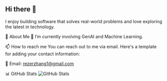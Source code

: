 ## Hi there 👋

 I enjoy building software that solves real-world problems and love exploring the latest in technology.

 🚀 About Me
🔭 I’m currently involving GenAI and Machine Learning.

📫 How to reach me
You can reach out to me via email. Here's a template for adding your contact information:

📧 Email: rezerzhang1@gmail.com

📊 GitHub Stats
![GitHub Stats](https://github-readme-stats.vercel.app/api?username=razerzhang&show_icons=true&hide_border=true&theme=tokyonight)

<!--
**razerzhang/razerzhang** is a ✨ _special_ ✨ repository because its `README.md` (this file) appears on your GitHub profile.

Here are some ideas to get you started:

- 🔭 I’m currently working on ...
- 🌱 I’m currently learning ...
- 👯 I’m looking to collaborate on ...
- 🤔 I’m looking for help with ...
- 💬 Ask me about ...
- 📫 How to reach me: ...
- 😄 Pronouns: ...
- ⚡ Fun fact: ...
-->
